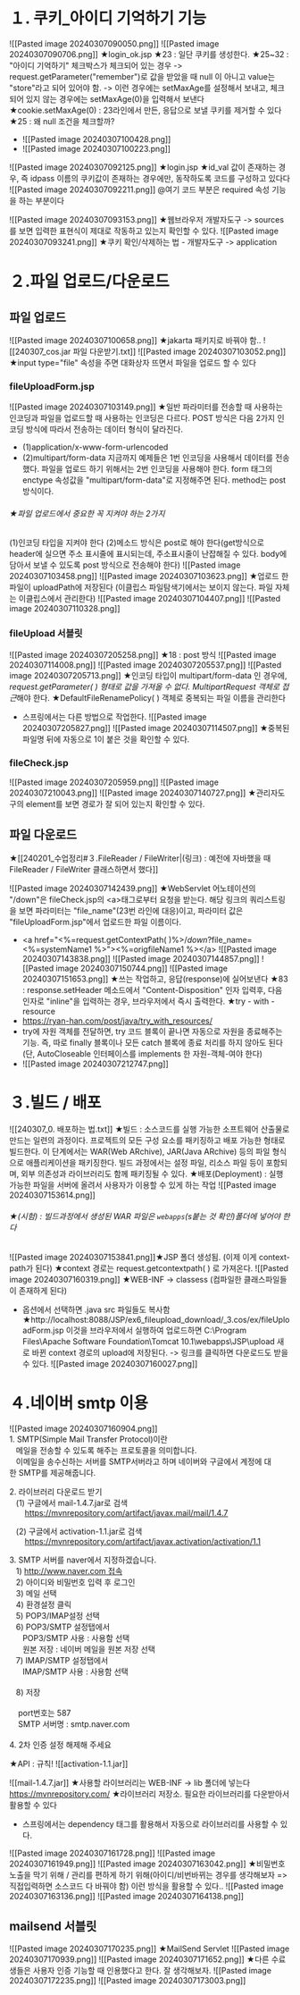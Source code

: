 # １. 쿠키_아이디 기억하기 기능
![[Pasted image 20240307090050.png]]
![[Pasted image 20240307090706.png]]
★login_ok.jsp
★23 : 일단 쿠키를 생성한다.
★25~32 : "아이디 기억하기" 체크박스가 체크되어 있는 경우 -> request.getParameter("remember")로 값을 받았을 때 null 이 아니고 value는 "store"라고 되어 있어야 함. -> 이런 경우에는 setMaxAge를 설정해서 보내고, 체크되어 있지 않는 경우에는 setMaxAge(0)을 입력해서 보낸다
★cookie.setMaxAge(0) : 23라인에서 만든, 응답으로 보낼 쿠키를 제거할 수 있다
★25 : 왜 null 조건을 체크할까?
- ![[Pasted image 20240307100428.png]]
- ![[Pasted image 20240307100223.png]]




![[Pasted image 20240307092125.png]]
★login.jsp
★id_val 값이 존재하는 경우, 즉 idpass 이름의 쿠키값이 존재하는 경우에만, 동작하도록 코드를 구성하고 있다다
![[Pasted image 20240307092211.png]]
@여기 코드 부분은 required 속성 기능을 하는 부분이다

![[Pasted image 20240307093153.png]]
★웹브라우저 개발자도구 -> sources를 보면 입력한 표현식이 제대로 작동하고 있는지 확인할 수 있다.
![[Pasted image 20240307093241.png]]
★쿠키 확인/삭제하는 법 - 개발자도구 -> application




# ２.파일 업로드/다운로드
## 파일 업로드
![[Pasted image 20240307100658.png]]
★jakarta 패키지로 바꿔야 함..
![[240307_cos.jar 파일 다운받기.txt]]
![[Pasted image 20240307103052.png]]
★input type="file" 속성을 주면 대화상자 뜨면서 파일을 업로드 할 수 있다

### fileUploadForm.jsp
![[Pasted image 20240307103149.png]]
★일반 파라미터를 전송할 때 사용하는 인코딩과 파일을 업로드할 때 사용하는 인코딩은 다르다. POST 방식은 다음 2가지 인코딩 방식에 따라서 전송하는 데이터 형식이 달라진다.
- (1)application/x-www-form-urlencoded
- (2)multipart/form-data
지금까지 예제들은 1번 인코딩을 사용해서 데이터를 전송했다. 파일을 업로드 하기 위해서는 2번 인코딩을 사용해야 한다. form 태그의 enctype 속성값을 "multipart/form-data"로 지정해주면 된다. method는 post방식이다.
###### ★파일 업로드에서 중요한 꼭 지켜야 하는 2가지
(1)인코딩 타입을 지켜야 한다
(2)메소드 방식은 post로 해야 한다(get방식으로 header에 실으면 주소 표시줄에 표시되는데, 주소표시줄이 난잡해질 수 있다. body에 담아서 보낼 수 있도록 post 방식으로 전송해야 한다)
![[Pasted image 20240307103458.png]]
![[Pasted image 20240307103623.png]]
★업로드 한 파일이 uploadPath에 저장된다 (이클립스 파일탐색기에서는 보이지 않는다. 파일 자체는 이클립스에서 관리한다)
![[Pasted image 20240307104407.png]]
![[Pasted image 20240307110328.png]]


### fileUpload 서블릿
![[Pasted image 20240307205258.png]]
★18 : post 방식
![[Pasted image 20240307114008.png]]
![[Pasted image 20240307205537.png]]
![[Pasted image 20240307205713.png]]
★인코딩 타입이 multipart/form-data 인 경우에, *request.getParameter( ) 형태로 값을 가져올 수 없다.* 
*MultipartRequest 객체로 접근*해야 한다.
★DefaultFileRenamePolicy( ) 객체로 중복되는 파일 이름을 관리한다
- 스프링에서는 다른 방법으로 작업한다.
![[Pasted image 20240307205827.png]]
![[Pasted image 20240307114507.png]]
★중복된 파일명 뒤에 자동으로 1이 붙은 것을 확인할 수 있다.


### fileCheck.jsp
![[Pasted image 20240307205959.png]]
![[Pasted image 20240307210043.png]]
![[Pasted image 20240307140727.png]]
★관리자도구의 element를 보면 경로가 잘 되어 있는지 확인할 수 있다.


## 파일 다운로드 
★[[240201_수업정리#３.FileReader / FileWriter|(링크) : 예전에 자바했을 때 FileReader / FileWriter 클래스하면서 했다]]

![[Pasted image 20240307142439.png]]
★WebServlet 어노테이션의 "/down"은 fileCheck.jsp의 \<a>태그로부터 요청을 받는다. 해당 링크의 쿼리스트링을 보면 파라미터는 "file_name"(23번 라인에 대응)이고, 파라미터 값은 "fileUploadForm.jsp"에서 업로드한 파일 이름이다.
- \<a href="<%=request.getContextPath( )%>/*down*?file_name=<%=systemName1 %>"><%=origfileName1 %>\</a>
![[Pasted image 20240307143838.png]]
![[Pasted image 20240307144857.png]]
![[Pasted image 20240307150744.png]]
![[Pasted image 20240307151653.png]]
★쓰는 작업하고, 응답(response)에 실어보낸다
★83 : response.setHeader 메소드에서 "Content-Disposition" 인자 입력후, 다음 인자로 "inline"을 입력하는 경우, 브라우저에서 즉시 출력한다.
★try - with - resource
- https://ryan-han.com/post/java/try_with_resources/
- try에 자원 객체를 전달하면, try 코드 블록이 끝나면 자동으로 자원을 종료해주는 기능. 즉, 따로 finally 블록이나 모든 catch 블록에 종료 처리를 하지 않아도 된다 (단, AutoCloseable 인터페이스를 implements 한 자원-객체-여야 한다)
- ![[Pasted image 20240307212747.png]]



# ３.빌드 / 배포
![[240307_0. 배포하는 법.txt]]
★빌드 : 소스코드를 실행 가능한 소프트웨어 산출물로 만드는 일련의 과정이다. 프로젝트의 모든 구성 요소를 패키징하고 배포 가능한 형태로 빌드한다. 이 단계에서는 WAR(Web ARchive), JAR(Java ARchive) 등의 파일 형식으로 애플리케이션을 패키징한다. 빌드 과정에서는 설정 파일, 리소스 파일 등이 포함되며, 외부 의존성과 라이브러리도 함께 패키징될 수 있다.
★배포(Deployment) : 실행 가능한 파일을 서버에 올려서 사용자가 이용할 수 있게 하는 작업 
![[Pasted image 20240307153614.png]]
###### ★(시험) : 빌드과정에서 생성된 WAR 파일은 `webapps`(s붙는 것 확인)폴더에 넣어야 한다
![[Pasted image 20240307153841.png]]★JSP 폴더 생성됨. (이제 이게 context-path가 된다)
★context 경로는 request.getcontextpath( ) 로 가져온다.
![[Pasted image 20240307160319.png]]
★WEB-INF -> classess (컴파일한 클래스파일들이 존재하게 된다)
- 옵션에서 선택하면 .java src 파일들도 복사함
★http://localhost:8088/JSP/ex6_fileupload_download/\_3.cos/ex/fileUploadForm.jsp
이것을 브라우저에서 실행하여 업로드하면 C:\Program Files\Apache Software Foundation\Tomcat 10.1\webapps\JSP\upload
새로 바뀐 context 경로의 upload에 저장된다. -> 링크를 클릭하면 다운로드도 받을 수 있다.
![[Pasted image 20240307160027.png]]





# ４.네이버 smtp 이용
![[Pasted image 20240307160904.png]]
1. SMTP(Simple Mail Transfer Protocol)이란   
   메일을 전송할 수 있도록 해주는 프로토콜을 의미합니다.  
   이메일을 송수신하는 서버를 SMTP서버라고 하며 네이버와 구글에서 계정에 대한 SMTP를 제공해줍니다.  
  
2. 라이브러리 다운로드 받기  
   (1) 구글에서 mail-1.4.7.jar로 검색  
       https://mvnrepository.com/artifact/javax.mail/mail/1.4.7  
  
   (2) 구글에서 activation-1.1.jar로 검색  
       https://mvnrepository.com/artifact/javax.activation/activation/1.1  
  
3. SMTP 서버를 naver에서 지정하겠습니다.  
   1) http://www.naver.com 접속  
   2) 아이디와 비밀번호 입력 후 로그인  
   3) 메일 선택  
   4) 환경설정 클릭  
   5) POP3/IMAP설정 선택  
   6) POP3/SMTP 설정탭에서   
      POP3/SMTP 사용 : 사용함 선택  
      원본 저장 : 네이버 메일을 원본 저장 선택  
   7) IMAP/SMTP 설정탭에서  
      IMAP/SMTP 사용 : 사용함 선택      
        
   8) 저장  
      
    port번호는 587  
    SMTP 서버명 : smtp.naver.com  
      
4. 2차 인증 설정 해제해 주세요

★API : 규칙!
![[activation-1.1.jar]]

![[mail-1.4.7.jar]]
★사용할 라이브러리는 WEB-INF -> lib 폴더에 넣는다
https://mvnrepository.com/
★라이브러리 저장소. 필요한 라이브러리를 다운받아서 활용할 수 있다
- 스프링에서는 dependency 태그를 활용해서 자동으로 라이브러리를 사용할 수 있다.

![[Pasted image 20240307161728.png]]
![[Pasted image 20240307161949.png]]
![[Pasted image 20240307163042.png]]
★비밀번호 노출을 막기 위해 / 관리를 편하게 하기 위해(아이디/비번바뀌는 경우를 생각해보자 => 직접입력하면 소스코드 다 바꿔야 함) 이런 방식을 활용할 수 있다..
![[Pasted image 20240307163136.png]]
![[Pasted image 20240307164138.png]]


## mailsend 서블릿
![[Pasted image 20240307170235.png]]
★MailSend Servlet
![[Pasted image 20240307170939.png]]
![[Pasted image 20240307171652.png]]
★다른 수료생들은 사용자 인증 기능할 때 인용했다고 한다. 잘 생각해보자. 
![[Pasted image 20240307172235.png]]
![[Pasted image 20240307173003.png]]

